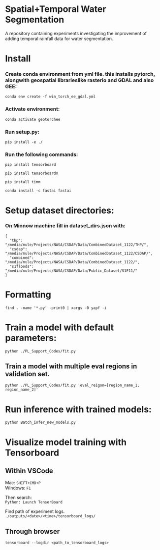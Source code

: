 # Spatial+Temporal Water Segmentation

A repository containing experiments investigating the improvement of adding temporal rainfall data for water segmentation.

# Install

### Create conda environment from yml file. this installs pytorch, alongwith geospatial librarieslike rasterio and GDAL and also GEE:

`conda env create -f win_torch_ee_gdal.yml`

### Activate environment:

`conda activate geotorchee`

### Run setup.py:

`pip install -e ./`

### Run the following commands:

`pip install tensorboard`

`pip install tensorboardX`

`pip install timm`

`conda install -c fastai fastai`

# Setup dataset directories:

### On Minnow machine fill in dataset_dirs.json with:

```
{
  "thp": "/media/mule/Projects/NASA/CSDAP/Data/CombinedDataset_1122/THP/",
  "csdap": "/media/mule/Projects/NASA/CSDAP/Data/CombinedDataset_1122/CSDAP/",
  "combined": "/media/mule/Projects/NASA/CSDAP/Data/CombinedDataset_1122/",
  "s1floods": "/media/mule/Projects/NASA/CSDAP/Data/Public_Dataset/S1F11/"
}
```

# Formatting

`find . -name '*.py' -print0 | xargs -0 yapf -i`

# Train a model with default parameters:

`python ./PL_Support_Codes/fit.py`

## Train a model with multiple eval regions in validation set.

`python ./PL_Support_Codes/fit.py 'eval_reigon=[region_name_1, region_name_2]'`

# Run inference with trained models:

`python Batch_infer_new_models.py`

# Visualize model training with Tensorboard

## Within VSCode

Mac: `SHIFT+CMD+P` <br />
Windows: `F1` <br />

Then search: <br />
`Python: Launch TensorBoard` <br />

Find path of experiment logs. <br />
`./outputs/<date>/<time>/tensorboard_logs/` <br />

## Through browser

`tensorboard --logdir <path_to_tensorboard_logs>`
